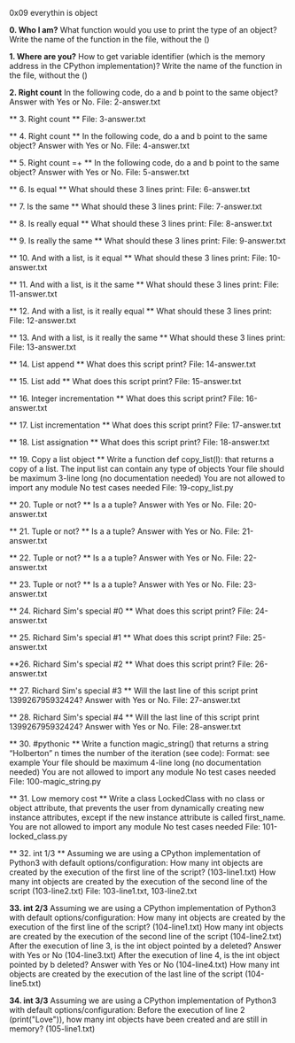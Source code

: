 0x09 everythin is object

**0. Who I am?**
What function would you use to print the type of an object? Write the name of the function in the file, without the ()

**1. Where are you?** 
How to get variable identifier (which is the memory address in the CPython implementation)? Write the name of the function in the file, without the ()

**2. Right count**
In the following code, do a and b point to the same object? Answer with Yes or No.
File: 2-answer.txt

** 3. Right count **
File: 3-answer.txt

** 4. Right count **
In the following code, do a and b point to the same object? Answer with Yes or No.
File: 4-answer.txt

** 5. Right count =+ **
In the following code, do a and b point to the same object? Answer with Yes or No.
File: 5-answer.txt

** 6. Is equal **
What should these 3 lines print:
File: 6-answer.txt

** 7. Is the same **
What should these 3 lines print:
File: 7-answer.txt

** 8. Is really equal **
What should these 3 lines print:
File: 8-answer.txt

** 9. Is really the same **
What should these 3 lines print:
File: 9-answer.txt

** 10. And with a list, is it equal **
What should these 3 lines print:
File: 10-answer.txt

** 11. And with a list, is it the same **
What should these 3 lines print:
File: 11-answer.txt

** 12. And with a list, is it really equal **
What should these 3 lines print:
File: 12-answer.txt

** 13. And with a list, is it really the same **
What should these 3 lines print:
File: 13-answer.txt

** 14. List append **
What does this script print?
File: 14-answer.txt

** 15. List add **
What does this script print?
File: 15-answer.txt

** 16. Integer incrementation **
What does this script print?
File: 16-answer.txt

** 17. List incrementation **
What does this script print?
File: 17-answer.txt

** 18. List assignation **
What does this script print?
File: 18-answer.txt

** 19. Copy a list object **
Write a function def copy_list(l): that returns a copy of a list.
The input list can contain any type of objects
Your file should be maximum 3-line long (no documentation needed)
You are not allowed to import any module
No test cases needed
File: 19-copy_list.py

** 20. Tuple or not? **
Is a a tuple? Answer with Yes or No.
File: 20-answer.txt

** 21. Tuple or not? **
Is a a tuple? Answer with Yes or No.
File: 21-answer.txt

** 22. Tuple or not? **
Is a a tuple? Answer with Yes or No.
File: 22-answer.txt

** 23. Tuple or not? **
Is a a tuple? Answer with Yes or No.
File: 23-answer.txt

** 24. Richard Sim's special #0 **
What does this script print?
File: 24-answer.txt

** 25. Richard Sim's special #1 **
What does this script print?
File: 25-answer.txt

**26. Richard Sim's special #2 **
What does this script print?
File: 26-answer.txt

** 27. Richard Sim's special #3 ** 
Will the last line of this script print 139926795932424? Answer with Yes or No.
File: 27-answer.txt

** 28. Richard Sim's special #4 ** 
Will the last line of this script print 139926795932424? Answer with Yes or No.
File: 28-answer.txt

** 30. #pythonic **
Write a function magic_string() that returns a string “Holberton” n times the number of the iteration (see code):
Format: see example
Your file should be maximum 4-line long (no documentation needed)
You are not allowed to import any module
No test cases needed
File: 100-magic_string.py

** 31. Low memory cost ** 
Write a class LockedClass with no class or object attribute, that prevents the user from dynamically creating new instance attributes, except if the new instance attribute is called first_name.
You are not allowed to import any module
No test cases needed
File: 101-locked_class.py

** 32. int 1/3 **
Assuming we are using a CPython implementation of Python3 with default options/configuration:
How many int objects are created by the execution of the first line of the script? 
(103-line1.txt)
How many int objects are created by the execution of the second line of the script 
(103-line2.txt)
File: 103-line1.txt, 103-line2.txt

**33. int 2/3** 
Assuming we are using a CPython implementation of Python3 with default options/configuration:
How many int objects are created by the execution of the first line of the script? 
(104-line1.txt)
How many int objects are created by the execution of the second line of the script 
(104-line2.txt)
After the execution of line 3, is the int object pointed by a deleted? Answer with Yes or No
(104-line3.txt)
After the execution of line 4, is the int object pointed by b deleted? Answer with Yes or No 
(104-line4.txt)
How many int objects are created by the execution of the last line of the script
(104-line5.txt)

**34. int 3/3**
Assuming we are using a CPython implementation of Python3
with default options/configuration:
Before the execution of line 2 (print("Love")), how many int objects
 have been created and are still in memory? (105-line1.txt)
